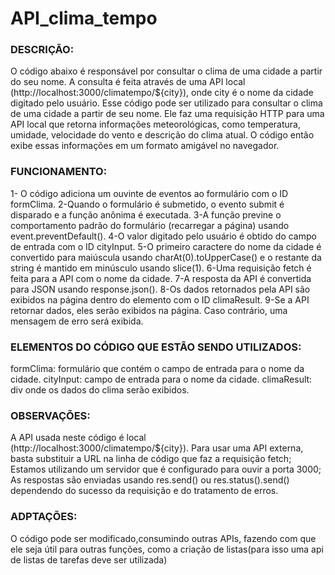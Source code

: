 # API_clima_tempo

### DESCRIÇÃO:
O código abaixo é responsável por consultar o clima de uma cidade a partir do seu nome. A consulta é feita através de uma API local (http://localhost:3000/climatempo/${city}), onde city é o nome da cidade digitado pelo usuário.
Esse código pode ser utilizado para consultar o clima de uma cidade a partir de seu nome. Ele faz uma requisição HTTP para uma API local que retorna informações meteorológicas, como temperatura, umidade, velocidade do vento e descrição do clima atual. O código então exibe essas informações em um formato amigável no navegador.

### FUNCIONAMENTO:
1- O código adiciona um ouvinte de eventos ao formulário com o ID formClima.
2-Quando o formulário é submetido, o evento submit é disparado e a função anônima é executada.
3-A função previne o comportamento padrão do formulário (recarregar a página) usando event.preventDefault().
4-O valor digitado pelo usuário é obtido do campo de entrada com o ID cityInput.
5-O primeiro caractere do nome da cidade é convertido para maiúscula usando charAt(0).toUpperCase() e o restante da string é mantido em minúsculo usando slice(1).
6-Uma requisição fetch é feita para a API com o nome da cidade.
7-A resposta da API é convertida para JSON usando response.json().
8-Os dados retornados pela API são exibidos na página dentro do elemento com o ID climaResult.
9-Se a API retornar dados, eles serão exibidos na página. Caso contrário, uma mensagem de erro será exibida.

### ELEMENTOS DO CÓDIGO QUE ESTÃO SENDO UTILIZADOS:
formClima: formulário que contém o campo de entrada para o nome da cidade.
cityInput: campo de entrada para o nome da cidade.
climaResult: div onde os dados do clima serão exibidos.

### OBSERVAÇÕES:
A API usada neste código é local (http://localhost:3000/climatempo/${city}). Para usar uma API externa, basta substituir a URL na linha de código que faz a requisição fetch;
Estamos utilizando um servidor que é configurado para ouvir a porta 3000;
As respostas são enviadas usando res.send() ou res.status().send() dependendo do sucesso da requisição e do tratamento de erros.

### ADPTAÇÕES:
O código pode ser modificado,consumindo outras APIs, fazendo com que ele seja útil para outras funções, como a criação de listas(para isso uma api de listas de tarefas deve ser utilizada)



 

  
